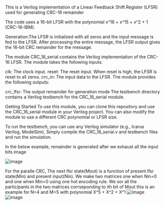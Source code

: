 This is a Verilog implementation of a Linear Feedback Shift Register (LFSR) used for generating CRC-16 remainder

The code uses a 16-bit LFSR with the polynomial x^16 + x^15 + x^2 + 1 (CRC-16-IBM).

Generation:The LFSR is initialized with all zeros and the input message is fed to the LFSR. After processing the entire message, the LFSR output gives the 16-bit CRC remainder for the message.

The module CRC_16_serial contains the Verilog implementation of the CRC-16 LFSR. The module takes the following inputs:

clk: The clock input. reset: The reset input. When reset is high, the LFSR is reset to all zeros. crc_in: The input data to the LFSR. The module provides the following outputs:

crc_lfsr: The output remainder for generation mode The testbench directory contains a Verilog testbench for the CRC_16_serial module.

Getting Started To use this module, you can clone this repository and use the CRC_16_serial module in your Verilog project. You can also modify the module to use a different CRC polynomial or LFSR size.

To run the testbench, you can use any Verilog simulator (e.g., Icarus Verilog, ModelSim). Simply compile the CRC_16_serial.v and testbench files and run the simulation.

In the below example, remainder is generated after we exhaust all the input bits image

![image](https://user-images.githubusercontent.com/64193247/230792420-66ac6fa2-7d72-4b0d-b898-31097a4d1226.png)

For the paralle CRC, The next lfsr state(Mout) is a function of present lfsr state(Min) and present input(Nin). 
We make two matrices one when Nin=0 and one when Min=0 using one hot encoding rule.
We xor all the participants in the two matrices corrseponding to ith bit of Mout
this is an example for N=4 and M=5 with polynomial X^5 + X^2 + X^1
![image](https://user-images.githubusercontent.com/64193247/230852314-64078e2c-8f9c-4ca4-add7-8364293a4df6.png)
![image](https://user-images.githubusercontent.com/64193247/230852413-174ccad8-30a6-4a57-b1d5-676759d49d27.png)

